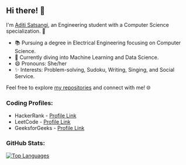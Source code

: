 
## Hi there! 👋

I'm [Aditi Satsangi](https://github.com/AditiSatsangi), an Engineering student with a Computer Science specialization. 🌟

- 📚 Pursuing a degree in Electrical Engineering focusing on Computer Science.
- 🤖 Currently diving into Machine Learning and Data Science.
- 😄 Pronouns: She/her
- ✨ Interests: Problem-solving, Sudoku, Writing, Singing, and Social Service.

Feel free to explore [my repositories](https://github.com/AditiSatsangi?tab=repositories) and connect with me! 🌐

### Coding Profiles:
- HackerRank - [Profile Link](https://www.hackerrank.com/aditisatsangi)
- LeetCode - [Profile Link](https://leetcode.com/Aditi16009/)
- GeeksforGeeks - [Profile Link](https://auth.geeksforgeeks.org/user/aditisazo7f)

### GitHub Stats:


[![Top Languages](https://github-readme-stats.vercel.app/api/top-langs/?username=AditiSatsangi&layout=compact)](https://github.com/AditiSatsangi)
 
